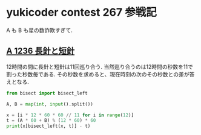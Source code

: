 # yukicoder contest 267 参戦記

A も B も星の数詐欺すぎて.

## [A 1236 長針と短針](https://yukicoder.me/problems/no/1236)

12時間の間に長針と短針は11回巡り合う. 当然巡り合うのは12時間の秒数を11で割った秒数毎である. その秒数を求めると、現在時刻の次のその秒数との差が答えとなる.

```python
from bisect import bisect_left

A, B = map(int, input().split())

x = [i * 12 * 60 * 60 // 11 for i in range(12)]
t = (A * 60 + B) % (12 * 60) * 60
print(x[bisect_left(x, t)] - t)
```
